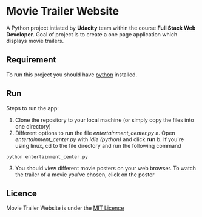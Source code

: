 # Movie Trailer Website

A Python project intiated by **Udacity** team within the course **Full Stack Web Developer**. Goal of project is to create a one page application which displays movie trailers.

## Requirement
To run this project you should have [python](https://www.python.org/downloads/) installed.

## Run
Steps to run the app:
1. Clone the repository to your local machine (or simply copy the files into one directory)
2. Different options to run the file *entertainment_center.py*
a. Open *entertainment_center.py* with *idle (python)* and click **run**
b. If you're using linux, cd to the file directory and run the following command 
``` 
python entertainment_center.py
```
3. You should view different movie posters on your web browser. To watch the trailer of a movie you've chosen, click on the poster

## Licence
Movie Trailer Website is under the [MIT Licence](https://choosealicense.com/licenses/mit/)

